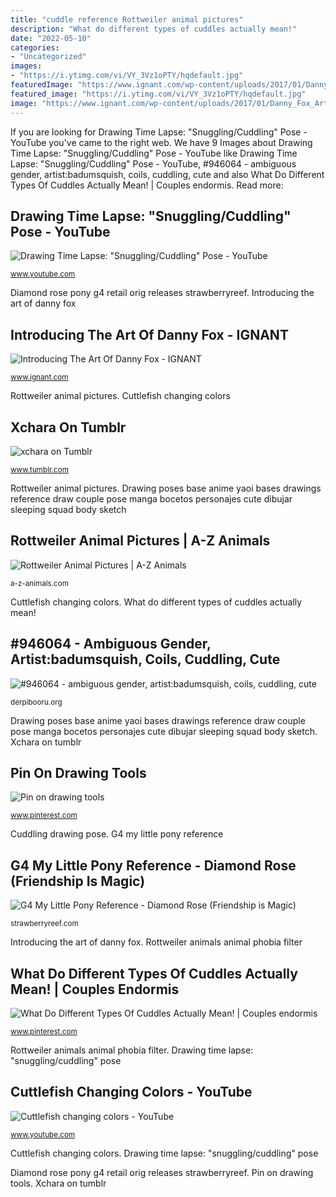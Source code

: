 ```yaml
---
title: "cuddle reference Rottweiler animal pictures"
description: "What do different types of cuddles actually mean!"
date: "2022-05-10"
categories:
- "Uncategorized"
images:
- "https://i.ytimg.com/vi/VY_3Vz1oPTY/hqdefault.jpg"
featuredImage: "https://www.ignant.com/wp-content/uploads/2017/01/Danny_Fox_Art-16--1440x1154.jpg"
featured_image: "https://i.ytimg.com/vi/VY_3Vz1oPTY/hqdefault.jpg"
image: "https://www.ignant.com/wp-content/uploads/2017/01/Danny_Fox_Art-16--1440x1154.jpg"
---
```


If you are looking for Drawing Time Lapse: &quot;Snuggling/Cuddling&quot; Pose - YouTube you've came to the right web. We have 9 Images about Drawing Time Lapse: &quot;Snuggling/Cuddling&quot; Pose - YouTube like Drawing Time Lapse: &quot;Snuggling/Cuddling&quot; Pose - YouTube, #946064 - ambiguous gender, artist:badumsquish, coils, cuddling, cute and also What Do Different Types Of Cuddles Actually Mean! | Couples endormis. Read more:

## Drawing Time Lapse: &quot;Snuggling/Cuddling&quot; Pose - YouTube

![Drawing Time Lapse: &quot;Snuggling/Cuddling&quot; Pose - YouTube](https://i.ytimg.com/vi/VY_3Vz1oPTY/hqdefault.jpg "Rottweiler animal pictures")

<small>www.youtube.com</small>

Diamond rose pony g4 retail orig releases strawberryreef. Introducing the art of danny fox

## Introducing The Art Of Danny Fox - IGNANT

![Introducing The Art Of Danny Fox - IGNANT](https://www.ignant.com/wp-content/uploads/2017/01/Danny_Fox_Art-16--1440x1154.jpg "Drawing poses base anime yaoi bases drawings reference draw couple pose manga bocetos personajes cute dibujar sleeping squad body sketch")

<small>www.ignant.com</small>

Rottweiler animal pictures. Cuttlefish changing colors

## Xchara On Tumblr

![xchara on Tumblr](https://64.media.tumblr.com/dc0995c449e855166456bd242d4b46ab/5795825645a5d4c9-06/s640x960/905348b035d58a2a14f6ee0cb037ee7a7af5f1fd.png "Introducing the art of danny fox")

<small>www.tumblr.com</small>

Rottweiler animal pictures. Drawing poses base anime yaoi bases drawings reference draw couple pose manga bocetos personajes cute dibujar sleeping squad body sketch

## Rottweiler Animal Pictures | A-Z Animals

![Rottweiler Animal Pictures | A-Z Animals](https://a-z-animals.com/media/animals/images/original/rottweiler1.jpg "Cuddling drawing pose")

<small>a-z-animals.com</small>

Cuttlefish changing colors. What do different types of cuddles actually mean!

## #946064 - Ambiguous Gender, Artist:badumsquish, Coils, Cuddling, Cute

![#946064 - ambiguous gender, artist:badumsquish, coils, cuddling, cute](https://derpicdn.net/img/2015/7/28/946064/large.png "Rottweiler animal pictures")

<small>derpibooru.org</small>

Drawing poses base anime yaoi bases drawings reference draw couple pose manga bocetos personajes cute dibujar sleeping squad body sketch. Xchara on tumblr

## Pin On Drawing Tools

![Pin on drawing tools](https://i.pinimg.com/736x/3f/51/63/3f516329ca0534b42f4fad32714c4fc3.jpg "Cuttlefish changing colors")

<small>www.pinterest.com</small>

Cuddling drawing pose. G4 my little pony reference

## G4 My Little Pony Reference - Diamond Rose (Friendship Is Magic)

![G4 My Little Pony Reference - Diamond Rose (Friendship is Magic)](http://strawberryreef.com/images/Ponies/FIM/DiamondRose_M2_hasbro.jpg "What do different types of cuddles actually mean!")

<small>strawberryreef.com</small>

Introducing the art of danny fox. Rottweiler animals animal phobia filter

## What Do Different Types Of Cuddles Actually Mean! | Couples Endormis

![What Do Different Types Of Cuddles Actually Mean! | Couples endormis](https://i.pinimg.com/736x/66/89/d4/6689d40824161b81dfb67aa8f41dc3e8.jpg "Xchara sorry")

<small>www.pinterest.com</small>

Rottweiler animals animal phobia filter. Drawing time lapse: &quot;snuggling/cuddling&quot; pose

## Cuttlefish Changing Colors - YouTube

![Cuttlefish changing colors - YouTube](https://i.ytimg.com/vi/N_YZQ9105GE/hqdefault.jpg "E621 derpibooru lamia kalianne categorias badumsquish cuddling scalie")

<small>www.youtube.com</small>

Cuttlefish changing colors. Drawing time lapse: &quot;snuggling/cuddling&quot; pose

Diamond rose pony g4 retail orig releases strawberryreef. Pin on drawing tools. Xchara on tumblr
